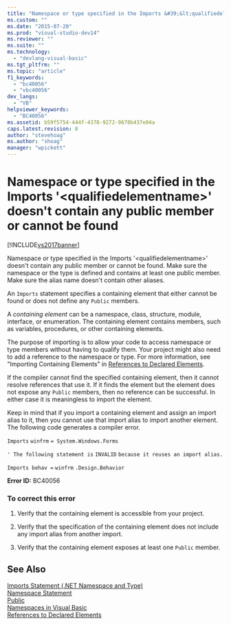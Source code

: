 ```yaml
---
title: "Namespace or type specified in the Imports &#39;&lt;qualifiedelementname&gt;&#39; doesn&#39;t contain any public member or cannot be found | Microsoft Docs"
ms.custom: ""
ms.date: "2015-07-20"
ms.prod: "visual-studio-dev14"
ms.reviewer: ""
ms.suite: ""
ms.technology: 
  - "devlang-visual-basic"
ms.tgt_pltfrm: ""
ms.topic: "article"
f1_keywords: 
  - "bc40056"
  - "vbc40056"
dev_langs: 
  - "VB"
helpviewer_keywords: 
  - "BC40056"
ms.assetid: b59f5754-444f-4378-9272-9678b437e84a
caps.latest.revision: 8
author: "stevehoag"
ms.author: "shoag"
manager: "wpickett"
---
```

# Namespace or type specified in the Imports &#39;&lt;qualifiedelementname&gt;&#39; doesn&#39;t contain any public member or cannot be found
[!INCLUDE[vs2017banner](../../../visual-basic/includes/vs2017banner.md)]

Namespace or type specified in the Imports '\<qualifiedelementname>' doesn't contain any public member or cannot be found. Make sure the namespace or the type is defined and contains at least one public member. Make sure the alias name doesn't contain other aliases.  
  
 An `Imports` statement specifies a containing element that either cannot be found or does not define any `Public` members.  
  
 A *containing element* can be a namespace, class, structure, module, interface, or enumeration. The containing element contains members, such as variables, procedures, or other containing elements.  
  
 The purpose of importing is to allow your code to access namespace or type members without having to qualify them. Your project might also need to add a reference to the namespace or type. For more information, see "Importing Containing Elements" in [References to Declared Elements](../../../visual-basic/programming-guide/language-features/declared-elements/references-to-declared-elements.md).  
  
 If the compiler cannot find the specified containing element, then it cannot resolve references that use it. If it finds the element but the element does not expose any `Public` members, then no reference can be successful. In either case it is meaningless to import the element.  
  
 Keep in mind that if you import a containing element and assign an import alias to it, then you cannot use that import alias to import another element. The following code generates a compiler error.  
  
 `Imports`   `winfrm`   `= System.Windows.Forms`  
  
 `' The following statement is`   `INVALID`   `because it reuses an import alias.`  
  
 `Imports behav =`   `winfrm`  `.Design.Behavior`  
  
 **Error ID:** BC40056  
  
### To correct this error  
  
1.  Verify that the containing element is accessible from your project.  
  
2.  Verify that the specification of the containing element does not include any import alias from another import.  
  
3.  Verify that the containing element exposes at least one `Public` member.  
  
## See Also  
 [Imports Statement (.NET Namespace and Type)](../../../visual-basic/language-reference/statements/imports-statement-net-namespace-and-type.md)   
 [Namespace Statement](../../../visual-basic/language-reference/statements/namespace-statement.md)   
 [Public](../../../visual-basic/language-reference/modifiers/public.md)   
 [Namespaces in Visual Basic](../../../visual-basic/programming-guide/program-structure/namespaces.md)   
 [References to Declared Elements](../../../visual-basic/programming-guide/language-features/declared-elements/references-to-declared-elements.md)
